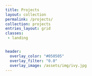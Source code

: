 ```yaml
---
title: Projects
layout: collection
permalink: /projects/
collection: projects
entries_layout: grid
classes:
 - landing


header:
  overlay_color: "#050505"
  overlay_filter: "0.0"
  overlay_image: /assets/img/ivy.jpg
---
```

